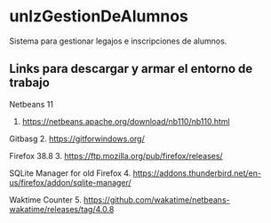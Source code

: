 # unlzGestionDeAlumnos
Sistema para gestionar legajos e inscripciones de alumnos.

## Links para descargar y armar el entorno de trabajo

Netbeans 11
1. https://netbeans.apache.org/download/nb110/nb110.html

Gitbasg
2. https://gitforwindows.org/

Firefox 38.8
3. https://ftp.mozilla.org/pub/firefox/releases/

SQLite Manager for old Firefox
4. https://addons.thunderbird.net/en-us/firefox/addon/sqlite-manager/

Waktime Counter
5. https://github.com/wakatime/netbeans-wakatime/releases/tag/4.0.8
